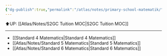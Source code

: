 ```yaml
---
{"dg-publish":true,"permalink":"/atlas/notes/primary-school-matematik/","noteIcon":""}
---
```


⬆️UP: [[Atlas/Notes/S2GC Tuition MOC\|S2GC Tuition MOC]]

---

- [[Standard 4 Matematics\|Standard 4 Matematics]]
- [[Atlas/Notes/Standard 5 Matematics\|Standard 5 Matematics]]
- [[Atlas/Notes/Standard 6 Matematics\|Standard 6 Matematics]]